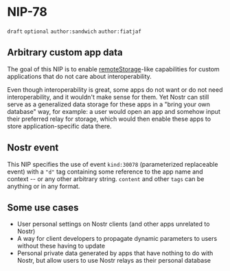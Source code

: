 # NIP-78

`draft` `optional` `author:sandwich` `author:fiatjaf`

## Arbitrary custom app data

The goal of this NIP is to enable [remoteStorage](https://remotestorage.io/)-like capabilities for custom applications that do not care about interoperability.

Even though interoperability is great, some apps do not want or do not need interoperability, and it wouldn't make sense for them.
Yet Nostr can still serve as a generalized data storage for these apps in a "bring your own database" way, for example: a user would open an app and somehow input their preferred relay for storage, which would then enable these apps to store application-specific data there.

## Nostr event

This NIP specifies the use of event `kind:30078` (parameterized replaceable event) with a `"d"` tag containing some reference to the app name and context -- or any other arbitrary string.
`content` and other `tags` can be anything or in any format.

## Some use cases

- User personal settings on Nostr clients (and other apps unrelated to Nostr)
- A way for client developers to propagate dynamic parameters to users without these having to update
- Personal private data generated by apps that have nothing to do with Nostr, but allow users to use Nostr relays as their personal database
